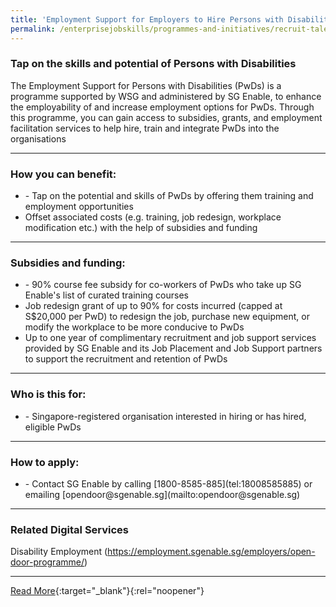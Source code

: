 ```yaml
---
title: 'Employment Support for Employers to Hire Persons with Disabilities'
permalink: /enterprisejobskills/programmes-and-initiatives/recruit-talent/skillsfuture-work-study-programmes/career-trial/career-conversion-programmes/sgunited-jobs-and-skills-placement-partners-initiative/sgunited-mid-career-pathways-programme-for-host-organisations/skillsfuture-career-transition-programme/career-matching-services/employment-support-for-ex-offenders/employment-support-for-employers-to-hire-persons-with-disabilities/
---
```


### Tap on the skills and potential of Persons with Disabilities

The Employment Support for Persons with Disabilities (PwDs) is a programme supported by WSG and administered by SG Enable, to enhance the employability of and increase employment options for PwDs. Through this programme, you can gain access to subsidies, grants, and employment facilitation services to help hire, train and integrate PwDs into the organisations

---

### How you can benefit:

<ul><li>- Tap on the potential and skills of PwDs by offering them training and employment opportunities<br></li><li>Offset associated costs (e.g. training, job redesign, workplace modification etc.) with the help of subsidies and funding</li></ul>

---

### Subsidies and funding:

<ul><li>- 90% course fee subsidy for co-workers of PwDs who take up SG Enable's list of curated training courses<br></li><li>Job redesign grant of up to 90% for costs incurred (capped at S$20,000 per PwD) to redesign the job, purchase new equipment, or modify the workplace to be more conducive to PwDs<br></li><li>Up to one year of complimentary recruitment and job support services provided by SG Enable and its Job Placement and Job Support partners to support the recruitment and retention of PwDs</li></ul>

---

### Who is this for:

<ul><li>- Singapore-registered organisation interested in hiring or has hired, eligible PwDs</li></ul>

---

### How to apply:

<ul><li>- Contact SG Enable by calling [1800-8585-885](tel:18008585885) or emailing [opendoor@sgenable.sg](mailto:opendoor@sgenable.sg)</li></ul>

---

### Related Digital Services

Disability Employment (https://employment.sgenable.sg/employers/open-door-programme/)

---

[Read More](https://www.wsg.gov.sg/programmes-and-initiatives/employment-support-for-persons-with-disabilities.html){:target="_blank"}{:rel="noopener"}
